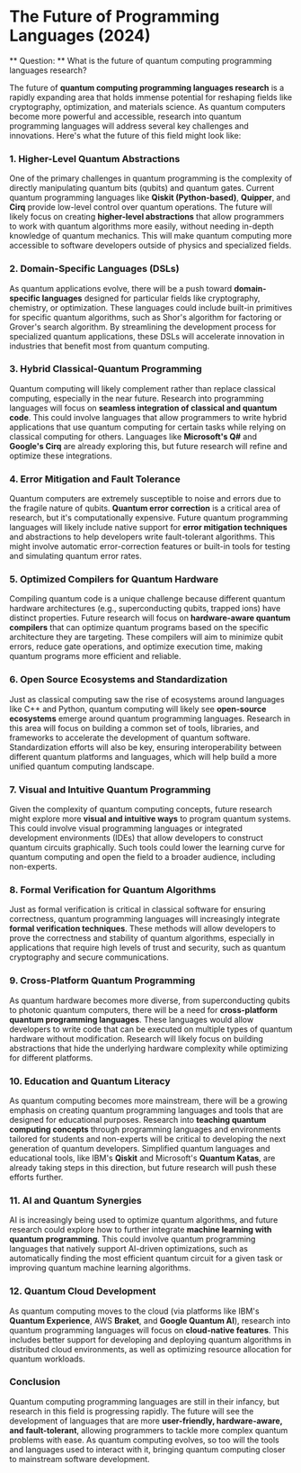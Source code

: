 # The Future of Programming Languages (2024)

** Question: ** What is the future of quantum computing programming languages research?

The future of **quantum computing programming languages research** is a rapidly expanding area that holds immense potential for reshaping fields like cryptography, optimization, and materials science. As quantum computers become more powerful and accessible, research into quantum programming languages will address several key challenges and innovations. Here's what the future of this field might look like:

### 1. **Higher-Level Quantum Abstractions**
   One of the primary challenges in quantum programming is the complexity of directly manipulating quantum bits (qubits) and quantum gates. Current quantum programming languages like **Qiskit (Python-based)**, **Quipper**, and **Cirq** provide low-level control over quantum operations. The future will likely focus on creating **higher-level abstractions** that allow programmers to work with quantum algorithms more easily, without needing in-depth knowledge of quantum mechanics. This will make quantum computing more accessible to software developers outside of physics and specialized fields.

### 2. **Domain-Specific Languages (DSLs)**
   As quantum applications evolve, there will be a push toward **domain-specific languages** designed for particular fields like cryptography, chemistry, or optimization. These languages could include built-in primitives for specific quantum algorithms, such as Shor's algorithm for factoring or Grover's search algorithm. By streamlining the development process for specialized quantum applications, these DSLs will accelerate innovation in industries that benefit most from quantum computing.

### 3. **Hybrid Classical-Quantum Programming**
   Quantum computing will likely complement rather than replace classical computing, especially in the near future. Research into programming languages will focus on **seamless integration of classical and quantum code**. This could involve languages that allow programmers to write hybrid applications that use quantum computing for certain tasks while relying on classical computing for others. Languages like **Microsoft's Q#** and **Google's Cirq** are already exploring this, but future research will refine and optimize these integrations.

### 4. **Error Mitigation and Fault Tolerance**
   Quantum computers are extremely susceptible to noise and errors due to the fragile nature of qubits. **Quantum error correction** is a critical area of research, but it's computationally expensive. Future quantum programming languages will likely include native support for **error mitigation techniques** and abstractions to help developers write fault-tolerant algorithms. This might involve automatic error-correction features or built-in tools for testing and simulating quantum error rates.

### 5. **Optimized Compilers for Quantum Hardware**
   Compiling quantum code is a unique challenge because different quantum hardware architectures (e.g., superconducting qubits, trapped ions) have distinct properties. Future research will focus on **hardware-aware quantum compilers** that can optimize quantum programs based on the specific architecture they are targeting. These compilers will aim to minimize qubit errors, reduce gate operations, and optimize execution time, making quantum programs more efficient and reliable.

### 6. **Open Source Ecosystems and Standardization**
   Just as classical computing saw the rise of ecosystems around languages like C++ and Python, quantum computing will likely see **open-source ecosystems** emerge around quantum programming languages. Research in this area will focus on building a common set of tools, libraries, and frameworks to accelerate the development of quantum software. Standardization efforts will also be key, ensuring interoperability between different quantum platforms and languages, which will help build a more unified quantum computing landscape.

### 7. **Visual and Intuitive Quantum Programming**
   Given the complexity of quantum computing concepts, future research might explore more **visual and intuitive ways** to program quantum systems. This could involve visual programming languages or integrated development environments (IDEs) that allow developers to construct quantum circuits graphically. Such tools could lower the learning curve for quantum computing and open the field to a broader audience, including non-experts.

### 8. **Formal Verification for Quantum Algorithms**
   Just as formal verification is critical in classical software for ensuring correctness, quantum programming languages will increasingly integrate **formal verification techniques**. These methods will allow developers to prove the correctness and stability of quantum algorithms, especially in applications that require high levels of trust and security, such as quantum cryptography and secure communications.

### 9. **Cross-Platform Quantum Programming**
   As quantum hardware becomes more diverse, from superconducting qubits to photonic quantum computers, there will be a need for **cross-platform quantum programming languages**. These languages would allow developers to write code that can be executed on multiple types of quantum hardware without modification. Research will likely focus on building abstractions that hide the underlying hardware complexity while optimizing for different platforms.

### 10. **Education and Quantum Literacy**
   As quantum computing becomes more mainstream, there will be a growing emphasis on creating quantum programming languages and tools that are designed for educational purposes. Research into **teaching quantum computing concepts** through programming languages and environments tailored for students and non-experts will be critical to developing the next generation of quantum developers. Simplified quantum languages and educational tools, like IBM's **Qiskit** and Microsoft's **Quantum Katas**, are already taking steps in this direction, but future research will push these efforts further.

### 11. **AI and Quantum Synergies**
   AI is increasingly being used to optimize quantum algorithms, and future research could explore how to further integrate **machine learning with quantum programming**. This could involve quantum programming languages that natively support AI-driven optimizations, such as automatically finding the most efficient quantum circuit for a given task or improving quantum machine learning algorithms.

### 12. **Quantum Cloud Development**
   As quantum computing moves to the cloud (via platforms like IBM's **Quantum Experience**, AWS **Braket**, and **Google Quantum AI**), research into quantum programming languages will focus on **cloud-native features**. This includes better support for developing and deploying quantum algorithms in distributed cloud environments, as well as optimizing resource allocation for quantum workloads.

### Conclusion
Quantum computing programming languages are still in their infancy, but research in this field is progressing rapidly. The future will see the development of languages that are more **user-friendly, hardware-aware, and fault-tolerant**, allowing programmers to tackle more complex quantum problems with ease. As quantum computing evolves, so too will the tools and languages used to interact with it, bringing quantum computing closer to mainstream software development.
